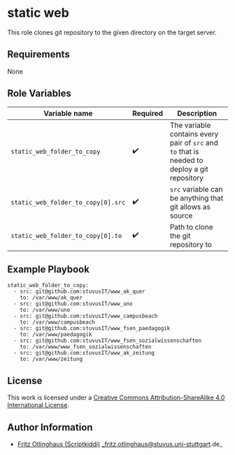 # static web

This role clones git repository to the given directory on the target server.


## Requirements

None 

## Role Variables

| Variable name | Required | Description |
| -------- | -------- | -------- |
| `static_web_folder_to_copy`     | :heavy_check_mark:     | The variable contains every pair of `src` and `to` that is needed to deploy a git repository     |
| `static_web_folder_to_copy[0].src`     | :heavy_check_mark:     | `src` variable can be anything that git allows as source |
| `static_web_folder_to_copy[0].to`     | :heavy_check_mark:     | Path to clone the git repository to |


## Example Playbook
```
static_web_folder_to_copy:
  - src: git@github.com:stuvusIT/www_ak_quer
    to: /var/www/ak_quer
  - src: git@github.com:stuvusIT/www_uno
    to: /var/www/uno
  - src: git@github.com:stuvusIT/www_campusbeach
    to: /var/www/campusbeach
  - src: git@github.com:stuvusIT/www_fsen_paedagogik
    to: /var/www/paedagogik
  - src: git@github.com:stuvusIT/www_fsen_sozialwissenschaften
    to: /var/www/www_fsen_sozialwissenschaften
  - src: git@github.com:stuvusIT/www_ak_zeitung
    to: /var/www/zeitung
```

## License

This work is licensed under a [Creative Commons Attribution-ShareAlike 4.0 International License](http://creativecommons.org/licenses/by-sa/4.0/).


## Author Information

 * [Fritz Otlinghaus (Scriptkiddi)](https://github.com/Scriptkiddi) _fritz.otlinghaus@stuvus.uni-stuttgart.de_
